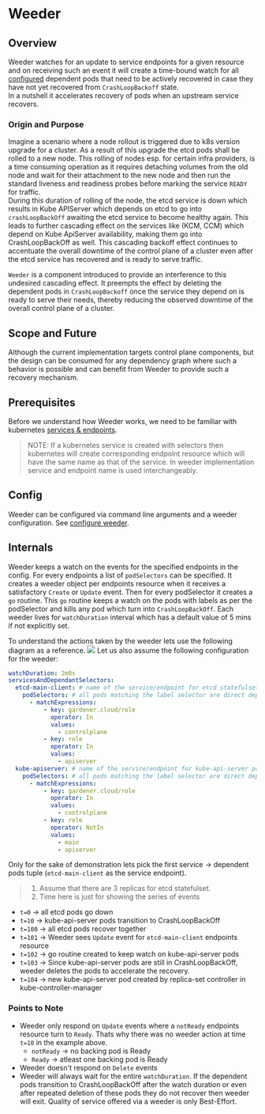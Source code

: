 # Weeder

## Overview

Weeder watches for an update to service endpoints for a given resource and on receiving such an event it will create a time-bound watch for all [configured](/example/03-dwd-weeder-configmap.yaml) dependent pods that need to be actively recovered in case they have not yet recovered from `CrashLoopBackoff` state.   
In a nutshell it accelerates recovery of pods when an upstream service recovers.

### Origin and Purpose 

Imagine a scenario where a node rollout is triggered due to k8s version upgrade for a cluster. As a result of this upgrade the etcd pods shall be rolled to a new node. This rolling of nodes esp. for certain infra providers, is a time consuming operation as it requires detaching volumes from the old node and wait for their attachment to the new node and then run the standard liveness and readiness probes before marking the service `READY` for traffic.    
During this duration of rolling of the node, the etcd service is down which results in Kube APIServer which depends on etcd to go into `crashLoopBackOff` awaiting the etcd service to become healthy again. This leads to further cascading effect on the services like (KCM, CCM) which depend on Kube ApiServer availability, making them go into CrashLoopBackOff as well. 
This cascading backoff effect continues to accentuate the overall downtime of the control plane of a cluster even after the etcd service has recovered and is ready to serve traffic.


`Weeder` is a component introduced to provide an interference to this undesired cascading effect. It preempts the effect by deleting the dependent pods in `CrashLoopBackoff` once the service they depend on is ready to serve their needs, thereby reducing the observed downtime of the overall control plane of a cluster. 

## Scope and Future
Although the current implementation targets control plane components, but the design can be consumed for any dependency graph where such a behavior is possible and can benefit from Weeder to provide such a recovery mechanism.
## Prerequisites

Before we understand how Weeder works, we need to be familiar with kubernetes [services & endpoints](https://kubernetes.io/docs/concepts/services-networking/service/).

> NOTE: If a kubernetes service is created with selectors then kubernetes will create corresponding endpoint resource which will have the same name as that of the service. In weeder implementation service and endpoint name is used interchangeably.

## Config

Weeder can be configured via command line arguments and a weeder configuration. See [configure weeder](../deployment/configure.md#weeder).

## Internals

Weeder keeps a watch on the events for the specified endpoints in the config. For every endpoints a list of `podSelectors` can be specified. It creates a weeder object per endpoints resource when it receives a satisfactory `Create` or `Update` event. Then for every podSelector it creates a `go` routine. This `go` routine keeps a watch on the pods with labels as per the podSelector and kills any pod which turn into `CrashLoopBackOff`. Each weeder lives for `watchDuration` interval which has a default value of 5 mins if not explicitly set.

To understand the actions taken by the weeder lets use the following diagram as a reference.
<img src="content/weeder-components.excalidraw.png">
Let us also assume the following configuration for the weeder:

```yaml
watchDuration: 2m0s
servicesAndDependantSelectors:
  etcd-main-client: # name of the service/endpoint for etcd statefulset that weeder will receive events for.
    podSelectors: # all pods matching the label selector are direct dependencies for etcd service
      - matchExpressions:
          - key: gardener.cloud/role
            operator: In
            values:
              - controlplane
          - key: role
            operator: In
            values:
              - apiserver
  kube-apiserver: # name of the service/endpoint for kube-api-server pods that weeder will receive events for. 
    podSelectors: # all pods matching the label selector are direct dependencies for kube-api-server service
      - matchExpressions:
          - key: gardener.cloud/role
            operator: In
            values:
              - controlplane
          - key: role
            operator: NotIn
            values:
              - main
              - apiserver
```
Only for the sake of demonstration lets pick the first service -> dependent pods tuple (`etcd-main-client` as the service endpoint).

> 1. Assume that there are 3 replicas for etcd statefulset.
> 2. Time here is just for showing the series of events

* `t=0` -> all etcd pods go down 
* `t=10` -> kube-api-server pods transition to CrashLoopBackOff
* `t=100` -> all etcd pods recover together
* `t=101` -> Weeder sees `Update` event for `etcd-main-client` endpoints resource
* `t=102` -> go routine created to keep watch on kube-api-server pods
* `t=103` -> Since kube-api-server pods are still in CrashLoopBackOff, weeder deletes the pods to accelerate the recovery.
* `t=104` -> new kube-api-server pod created by replica-set controller in kube-controller-manager

### Points to Note

* Weeder only respond on `Update` events where a `notReady` endpoints resource turn to `Ready`. Thats why there was no weeder action at time `t=10` in the example above.
  * `notReady` -> no backing pod is Ready
  * `Ready`    -> atleast one backing pod is Ready
* Weeder doesn't respond on `Delete` events
* Weeder will always wait for the entire `watchDuration`. If the dependent pods transition to CrashLoopBackOff after the watch duration or even after repeated deletion of these pods they do not recover then weeder will exit. Quality of service offered via a weeder is only Best-Effort.


